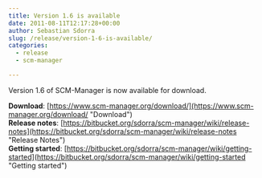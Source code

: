 ```yaml
---
title: Version 1.6 is available
date: 2011-08-11T12:17:28+00:00
author: Sebastian Sdorra
slug: /release/version-1-6-is-available/
categories:
  - release
  - scm-manager

---
```

Version 1.6 of SCM-Manager is now available for download.

**Download**: [https://www.scm-manager.org/download/](https://www.scm-manager.org/download/ "Download")  
**Release notes**: [https://bitbucket.org/sdorra/scm-manager/wiki/release-notes](https://bitbucket.org/sdorra/scm-manager/wiki/release-notes "Release Notes")  
**Getting started**: [https://bitbucket.org/sdorra/scm-manager/wiki/getting-started](https://bitbucket.org/sdorra/scm-manager/wiki/getting-started "Getting started")
